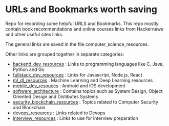 # URLs and Bookmarks worth saving
Repo for recording some helpful URLS and Bookmarks. This repo mostly contain book recommendations and online courses links from Hackernews and other useful sites links.

The general links are saved in the file computer_science_resources.

Other links are grouped together in separate categories:
* [backend_dev_resources](backend_dev_resources.md) : Links to programming languages like C, Java, Python and Go
* [fullstack_dev_resources](fullstack_dev_resources.md) : Links for Javascript, Node.js, React
* [ml_dl_resources](ML_DL_resources.md) : Machine Learning and Deep Learning resources
* [mobile_dev_resouces](mobile_dev_resources.md) : Android and iOS development
* [software_architecture](software_architecture.md) : Contains topics such as System Design, Object Oriented Design and Distibutes Systems
* [security_blockchain_resources]( security_blockchain_resources.md) : Topics related to Computer Security and Blockchain
* [devops_resources]( devops_resources.md) : Links related to Devops
* [interview_resources](https://github.com/anish3007/personal_urls/find/master#:~:text=interview_resources.md) : Links to use for interview preparation

